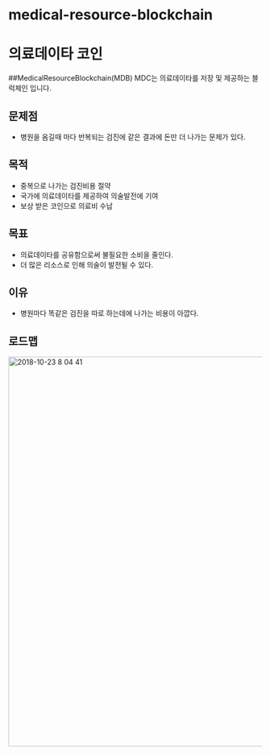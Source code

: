 # medical-resource-blockchain

# 의료데이타 코인
##MedicalResourceBlockchain(MDB)
MDC는 의료데이타를 저장 및 제공하는 블럭체인 입니다.

## 문제점
* 병원을 옴길때 마다 반복되는 검진에 같은 결과에 돈만 더 나가는 문제가 있다.

## 목적
* 중복으로 나가는 검진비용 절약
* 국가에 의료데이타를 제공하여 의술발전에 기여
* 보상 받은 코인으로 의료비 수납

## 목표
* 의료데이타를 공유함으로써 불필요한 소비을 줄인다.
* 더 많은 리소스로 인해 의술이 발전될 수 있다.

## 이유
* 병원마다 똑같은 검진을 따로 하는데에 나가는 비용이 아깝다.

## 로드맵
<img width="774" alt="2018-10-23 8 04 41" src="https://user-images.githubusercontent.com/17735376/47356404-eeb9ee80-d6fe-11e8-8074-b9d9dbdce842.png">
